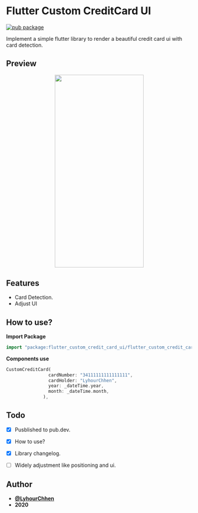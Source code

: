 # Flutter Custom CreditCard UI

[![pub package](https://img.shields.io/badge/pub-1.1.1-blueviolet.svg)](https://pub.dev/packages/badges)



Implement a simple flutter library to render a beautiful credit card ui with card detection.

## Preview

<p align="center">
  <img width="241" height="521.58" src="https://raw.githubusercontent.com/LyhourChhen/flutter_custom_credit_card_ui/master/previews/preview.png">
</p>

## Features

 - Card Detection.
 - Adjust UI
 
## How to use? 

**Import Package**
```dart
import "package:flutter_custom_credit_card_ui/flutter_custom_credit_card_ui.dart";
```
**Components use**
```dart
CustomCreditCard(
                cardNumber: "34111111111111111",
                cardHolder: "LyhourChhen",
                year: _dateTime.year,
                month: _dateTime.month,
              ),

```

## Todo

 - [x]  Pusblished to pub.dev.
 - [x] How to use?
 - [x] Library changelog.
 - [ ] Widely adjustment like positioning and ui.



## Author
- [**@LyhourChhen**](https://t.me/lyhourchhen)
- **2020**
